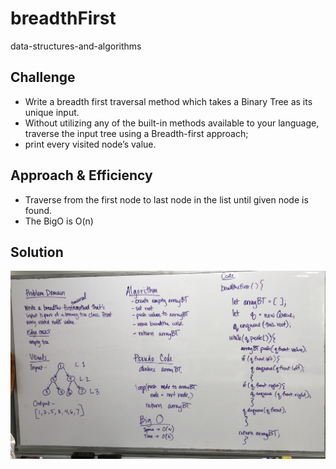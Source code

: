 # breadthFirst
data-structures-and-algorithms

## Challenge

* Write a breadth first traversal method which takes a Binary Tree as its unique input. 
* Without utilizing any of the built-in methods available to your language, traverse the input tree using a Breadth-first approach; 
* print every visited node’s value.
## Approach & Efficiency
* Traverse from the first node to last node in the list until given node is found.
* The BigO is O(n)

## Solution
![](../assets/breadthFirst.JPG)

